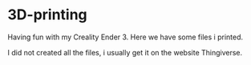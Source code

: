 # 3D-printing
Having fun with my Creality Ender 3. Here we have some files i printed.

I did not created all the files, i usually get it on the website Thingiverse.
